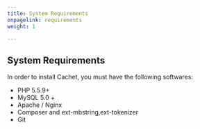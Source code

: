 ```yaml
---
title: System Requirements
onpagelink: requirements
weight: 1

---
```


System Requirements
-------------------

In order to install Cachet, you must have the following softwares:

- PHP 5.5.9+
- MySQL 5.0 +
- Apache / Nginx
- Composer and ext-mbstring,ext-tokenizer
- Git
 
